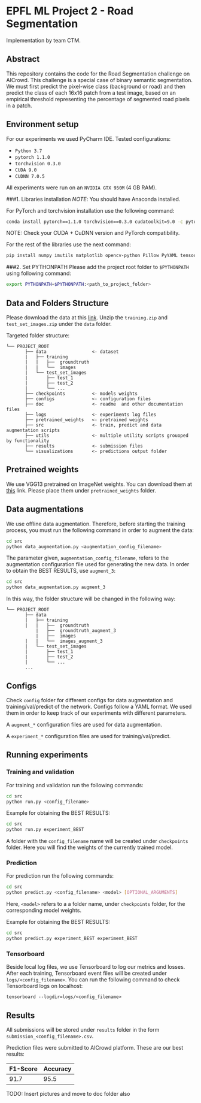 # EPFL ML Project 2 - Road Segmentation

Implementation by team CTM. 

## Abstract
This repository contains the code for the Road Segmentation challenge on AICrowd. 
This challenge is a special case of binary semantic segmentation. We must first predict the pixel-wise class 
(background or road) and then predict the class of each 16x16 patch from a test image, based on an empirical threshold representing
the percentage of segmented road pixels in a patch. 

## Environment setup
For our experiments we used PyCharm IDE.
Tested configurations: 

* `Python 3.7`
* `pytorch 1.1.0`
* `torchvision 0.3.0`
* `CUDA 9.0`
* `CUDNN 7.0.5 `

All experiments were run on an `NVIDIA GTX 950M` (4 GB RAM).

###1. Libraries installation
*NOTE*: You should have Anaconda installed.

For PyTorch and torchvision installation use the following command:
```bash
conda install pytorch==1.1.0 torchvision==0.3.0 cudatoolkit=9.0 -c pytorch
```
NOTE: Check your CUDA + CuDNN version and PyTorch compatibility.

For the rest of the libraries use the next command:
```bash
pip install numpy imutils matplotlib opencv-python Pillow PyYAML tensorboard 
```

###2. Set PYTHONPATH
Please add the project root folder to `$PYTHONPATH` using following command:
```bash
export PYTHONPATH=$PYTHONPATH:<path_to_project_folder>
```
 
## Data and Folders Structure
Please download the data at this [link](https://www.aicrowd.com/challenges/epfl-ml-road-segmentation/dataset_files?unique_download_uri=2869&challenge_id=68).
Unzip the `training.zip` and `test_set_images.zip` under the `data` folder.

Targeted folder structure:
```
└── PROJECT_ROOT
       ├── data                 <- dataset
       |   ├── training
       |   |   ├──  groundtruth
       |   |   └──  images
       |   └── test_set_images
       |       ├── test_1
       |       ├── test_2
       |       └── ...
       ├── checkpoints          <- models weights    
       ├── configs              <- configuration files
       ├── doc                  <- readme  and other documentation files
       ├── logs                 <- experiments log files
       ├── pretrained_weights   <- pretrained weights
       ├── src                  <- train, predict and data augmentation scripts
       ├── utils                <- multiple utility scripts grouoped by functionality
       ├── results              <- submission files
       └── visualizations       <- predictions output folder

```

## Pretrained weights
We use VGG13 pretrained on ImageNet weights. You can download them at [this](https://download.pytorch.org/models/vgg13_bn-abd245e5.pth) link.
Please place them under `pretrained_weights` folder. 

## Data augmentations
We use offline data augmentation. Therefore, before starting the training process,
you must run the following command in order to augment the data:
```bash
cd src
python data_augmentation.py <augmentation_config_filename>
```
The parameter given, `augmentation_config_filename`, refers to the augmentation configuration file 
used for generating the new data. In order to obtain the BEST RESULTS, use `augment_3`:
```bash
cd src
python data_augmentation.py augment_3
```
In this way, the folder structure will be changed in the following way:
```
└── PROJECT_ROOT
       ├── data  
       |   ├── training
       |   |   ├──  groundtruth
           |   ├──  groundtruth_augment_3
           |   ├──  images
       |   |   └──  images_augment_3
       |   └── test_set_images
       |       ├── test_1
       |       ├── test_2
       |       └── ...
       ...
```

## Configs
Check `config` folder for different configs for data augmentation and training/val/predict of the network.
Configs follow a YAML format. We used them in order to keep track of our experiments with different parameters.
 
A `augment_*` configuration files are used for data augmentation.

A `experiment_*` configuration files are used for training/val/predict.

## Running experiments
### Training and validation

For training and validation run the following commands:
```bash
cd src
python run.py <config_filename>
``` 
Example for obtaining the BEST RESULTS:

```bash
cd src
python run.py experiment_BEST
``` 
A folder with the `config_filename` name will be created under `checkpoints` folder.
Here you will find the weights of the currently trained model.

### Prediction
For prediction run the following commands:
```bash
cd src
python predict.py <config_filename> <model> [OPTIONAL_ARGUMENTS]
``` 
Here, `<model>` refers to a a folder name, under `checkpoints` folder,
for the corresponding model weights.

Example for obtaining the BEST RESULTS:

```bash
cd src
python predict.py experiment_BEST experiment_BEST
``` 

### Tensorboard
Beside local log files, we use Tensorboard to log our metrics and losses. After each training,
Tensorboard event files will be created under `logs/<config_filename>`. You can run the following command
to check Tensorboard logs on localhost:
```
tensorboard --logdir=logs/<config_filename>
```

## Results

All submissions will be stored under `results` folder in the form `submission_<config_filename>.csv`.


Prediction files were submitted to AICrowd platform. These are our best results:

| F1-Score    | Accuracy    |
| ----------- | ----------- |
| 91.7        | 95.5        |

TODO: Insert pictures and move to doc folder also
